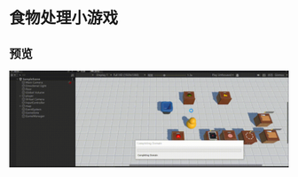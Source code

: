 # 食物处理小游戏

## 预览

![预览图片](https://github.com/hellow-km/unity_demo2/blob/main/20240726185934326943.gif)
